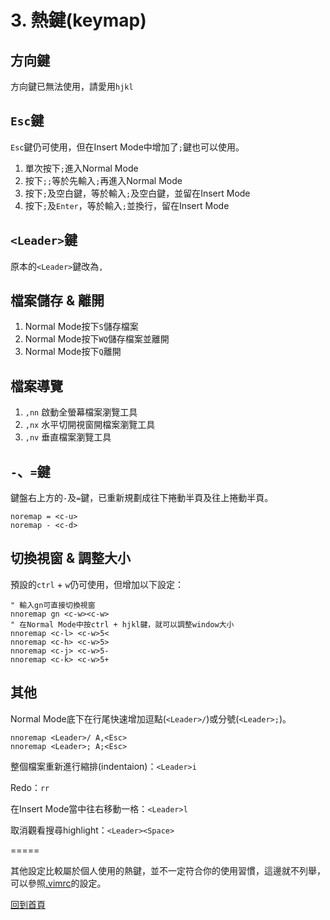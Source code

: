 # 3. 熱鍵(keymap)

## 方向鍵

方向鍵已無法使用，請愛用`hjkl`

## `Esc`鍵

`Esc`鍵仍可使用，但在Insert Mode中增加了`;`鍵也可以使用。

1. 單次按下`;`進入Normal Mode
2. 按下`;;`等於先輸入`;`再進入Normal Mode
3. 按下`;`及空白鍵，等於輸入`;`及空白鍵，並留在Insert Mode
4. 按下`;`及`Enter`，等於輸入`;`並換行，留在Insert Mode

## `<Leader>`鍵

原本的`<Leader>`鍵改為`,`

## 檔案儲存 & 離開

1. Normal Mode按下`S`儲存檔案
2. Normal Mode按下`WQ`儲存檔案並離開
3. Normal Mode按下`Q`離開

## 檔案導覽
1.  `,nn` 啟動全螢幕檔案瀏覽工具
2.  `,nx` 水平切開視窗開檔案瀏覽工具
3.  `,nv` 垂直檔案瀏覽工具

## `-`、`=`鍵

鍵盤右上方的`-`及`=`鍵，已重新規劃成往下捲動半頁及往上捲動半頁。

```viml
noremap = <c-u>
noremap - <c-d>
```

## 切換視窗 & 調整大小

預設的`ctrl` + `w`仍可使用，但增加以下設定：

```viml
" 輸入gn可直接切換視窗
nnoremap gn <c-w><c-w>
" 在Normal Mode中按ctrl + hjkl鍵，就可以調整window大小
nnoremap <c-l> <c-w>5<
nnoremap <c-h> <c-w>5>
nnoremap <c-j> <c-w>5-
nnoremap <c-k> <c-w>5+
```

## 其他

Normal Mode底下在行尾快速增加逗點(`<Leader>/`)或分號(`<Leader>;`)。

```viml
nnoremap <Leader>/ A,<Esc>
nnoremap <Leader>; A;<Esc>
```

整個檔案重新進行縮排(indentaion)：`<Leader>i`

Redo：`rr`

在Insert Mode當中往右移動一格：`<Leader>l`

取消觀看搜尋highlight：`<Leader><Space>`

=====

其他設定比較屬於個人使用的熱鍵，並不一定符合你的使用習慣，這邊就不列舉，可以參照[.vimrc](https://github.com/nkj20932/.vim/blob/master/misc/.vimrc)的設定。

[回到首頁](https://github.com/nkj20932/.vim/blob/master/document/welcome.md)
